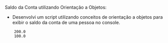 Saldo da Conta utilizando Orientação a Objetos:

   - Desenvolvi um script utilizando conceitos de orientação a objetos para exibir o saldo da conta de uma pessoa no console.

```
    200.0
    100.0
```